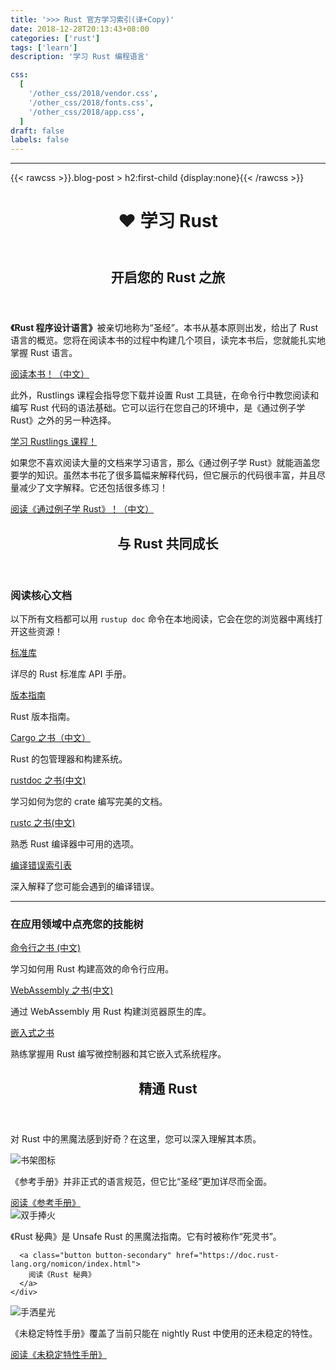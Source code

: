 ```yaml
---
title: '>>> Rust 官方学习索引(译+Copy)'
date: 2018-12-28T20:13:43+08:00
categories: ['rust']
tags: ['learn']
description: '学习 Rust 编程语言'

css:
  [
    '/other_css/2018/vendor.css',
    '/other_css/2018/fonts.css',
    '/other_css/2018/app.css',
  ]
draft: false
labels: false
---
```


---

{{< rawcss >}}.blog-post > h2:first-child {display:none}{{< /rawcss >}}

<div id="main-content">

<header class="mt3 mt2-ns mb4 mb5-ns tc tl-ns">
  <div class="w-100 mw-none ph3 mw8-m mw9-l center f3">
    <h1>  ❤️ 学习 Rust</h1>
  </div>
</header>

<section id="learn-begin" class="green">
  <div class="w-100 mw-none ph3 mw8-m mw9-l center f3">
    <header>
      <h2>开启您的 Rust 之旅</h2>
      <div class="highlight"></div>
    </header>
    <section class="flex flex-column flex-row-l pv0-l">
      <div class="flex flex-row flex-column-l justify-between-l mw8 measure-wide-l pb4 pb5-m pb6-ns ph4-l">
        <div class="v-top pl4 pl0-l pt3-l measure-wide-l flex-l flex-column-l flex-auto-l">
          <p class="flex-grow"><strong>《Rust 程序设计语言》</strong>被亲切地称为“圣经”。本书从基本原则出发，给出了
        Rust 语言的概览。您将在阅读本书的过程中构建几个项目，读完本书后，您就能扎实地掌握 Rust 语言。</p>
          <a class="button button-secondary" href="https://kaisery.github.io/trpl-zh-cn/">阅读本书！（中文）</a>
        </div>
      </div>
      <div class="flex flex-row flex-column-l justify-between-l mw8 measure-wide-l pb4 pb5-m pb6-ns ph4-l">
        <div class="v-top pl4 pl0-l pt3-l measure-wide-l flex-l flex-column-l flex-auto-l">
          <p class="flex-grow">此外，Rustlings 课程会指导您下载并设置 Rust 工具链，在命令行中教您阅读和编写 Rust 代码的语法基础。它可以运行在您自己的环境中，是《通过例子学 Rust》之外的另一种选择。</p>
          <a class="button button-secondary" href="https://github.com/rust-lang/rustlings/">学习 Rustlings 课程！</a>
        </div>
      </div>
      <div class="flex flex-row flex-column-l justify-between-l mw8 measure-wide-l pb4 pb5-m pb6-ns ph4-l">
        <div class="v-top pl4 pl0-l pt3-l measure-wide-l flex-l flex-column-l flex-auto-l">
          <p class="flex-grow">如果您不喜欢阅读大量的文档来学习语言，那么《通过例子学 Rust》就能涵盖您要学的知识。虽然本书花了很多篇幅来解释代码，但它展示的代码很丰富，并且尽量减少了文字解释。它还包括很多练习！</p>
          <a class="button button-secondary" href="http://llever.com/rust-by-example-cn/">阅读《通过例子学 Rust》！（中文）</a>
        </div>
      </div>
    </section>
  </div>
</section>

<section id="learn-use" class="white">
  <div class="w-100 mw-none ph3 mw8-m mw9-l center f3">
    <header>
      <h2 class="black">
        与 Rust 共同成长
      </h2>
      <div class="highlight"></div>
    </header>
    <div class="row black">
      <h3>阅读核心文档</h3>
      <p>以下所有文档都可以用 <code>rustup doc</code> 命令在本地阅读，它会在您的浏览器中离线打开这些资源！</p>
      <section class="flex flex-column">
        <div class="pt3 flex flex-column flex-row-l items-center-l mb4-l">
          <a href="https://doc.rust-lang.org/std/index.html" class="button button-secondary button-secondary--no-skeleton mw6-l w-100">标准库</a>
          <p class="pl4-l ma0-l mt1 mb3">
            详尽的 Rust 标准库 API 手册。
          </p>
        </div>

<div class="pt4 pt3-l flex flex-column flex-row-l items-center-l mb4-l">
          <a href="https://doc.rust-lang.org/edition-guide/index.html" class="button button-secondary button-secondary--no-skeleton mw6-l w-100">版本指南</a>
          <p class="pl4-l ma0-l mt1 mb3">
            Rust 版本指南。
          </p>
        </div>

<div class="pt4 pt3-l flex flex-column flex-row-l items-center-l mb4-l">
          <a href="http://llever.com/cargo-book-zh" class="button button-secondary button-secondary--no-skeleton mw6-l w-100">Cargo 之书（中文）</a>
          <p class="pl4-l ma0-l mt1 mb3">
            Rust 的包管理器和构建系统。
          </p>
        </div>

<div class="pt4 pt3-l flex flex-column flex-row-l items-center-l mb4-l">
          <a href="http://llever.com/rustdoc-zh" class="button button-secondary button-secondary--no-skeleton mw6-l w-100">rustdoc 之书(中文)</a>
          <p class="pl4-l ma0-l mt1 mb3">
            学习如何为您的 crate 编写完美的文档。
          </p>
        </div>

<div class="pt4 pt3-l flex flex-column flex-row-l items-center-l mb4-l">
          <a href="http://llever.com/rustc-zh" class="button button-secondary button-secondary--no-skeleton mw6-l w-100">rustc 之书(中文)</a>
          <p class="pl4-l ma0-l mt1 mb3">
            熟悉 Rust 编译器中可用的选项。
          </p>
        </div>

<div class="pt4 pt3-l flex flex-column flex-row-l items-center-l mb4-l">
          <a href="https://doc.rust-lang.org/error-index.html" class="button button-secondary button-secondary--no-skeleton mw6-l w-100">编译错误索引表</a>
          <p class="pl4-l mb0 mt1 ma0-l">
            深入解释了您可能会遇到的编译错误。
          </p>
        </div>
      </section>
    </div>
    <hr>
    <div class="row black">
      <h3>在应用领域中点亮您的技能树</h3>
        <section class="flex flex-column">
<div class="pt3 flex flex-column flex-row-l items-center-l mb4-l">
  <a href="http://llever.com/cli-wg-zh" class="button button-secondary button-secondary--no-skeleton mw6-l w-100">
    命令行之书 (中文)
  </a>
  <p class="pl4-l ma0-l mt1 mb3">
    学习如何用 Rust 构建高效的命令行应用。
  </p>
</div>

<div class="pt4 pt3-l flex flex-column flex-row-l items-center-l mb4-l">
<a href="http://llever.com/rustwasm-book" class="button button-secondary button-secondary--no-skeleton mw6-l w-100">
  WebAssembly 之书(中文)
</a>
<p class="pl4-l ma0-l mt1 mb3">
  通过 WebAssembly 用 Rust 构建浏览器原生的库。
</p>
</div>

<div class="pt4 pt3-l flex flex-column flex-row-l items-center-l mb4-l">
<a href="https://rust-embedded.github.io/book/" class="button button-secondary button-secondary--no-skeleton mw6-l w-100">
  嵌入式之书
</a>
<p class="pl4-l mb0 mt1 ma0-l">
  熟练掌握用 Rust 编写微控制器和其它嵌入式系统程序。
</p>
</div>

</section>
    </div>
  </div>
</section>

<section id="learn-master" class="purple">
  <div class="w-100 mw-none ph3 mw8-m mw9-l center f3">
    <header>
      <h2>精通 Rust</h2>
      <div class="highlight"></div>
    </header>
    <p>对 Rust 中的黑魔法感到好奇？在这里，您可以深入理解其本质。</p>
    <section class="flex flex-column flex-row-l pv0-l">
      <div class="flex flex-row flex-column-l justify-between-l mw8 measure-wide-l pv4 pv5-m pv6-ns ph4-l">
        <div class="v-top tc-l">
          <img src="/file_imgs/2018-12/reference.svg" alt="书架图标" class="mw3 mw4-ns">
        </div>
        <div class="v-top pl4 pl0-l pt0 pt3-l measure-wide-l flex-l flex-column-l flex-auto-l justify-between-l">
          <p>《参考手册》并非正式的语言规范，但它比“圣经”更加详尽而全面。</p>
          <a class="button button-secondary" href="https://doc.rust-lang.org/reference/index.html">
            阅读《参考手册》
          </a>
        </div>
      </div>

  <div class="flex flex-row flex-column-l justify-between-l mw8 measure-wide-l pv4 pv5-m pv6-ns ph4-l">
    <div class="v-top tc-l">
      <img src="/file_imgs/2018-12/nomicon.svg" alt="双手捧火" class="mw3 mw4-ns">
    </div>
    <div class="v-top pl4 pl0-l pt0 pt3-l measure-wide-l flex-l flex-column-l flex-auto-l justify-between-l">
      <p>《Rust 秘典》是 Unsafe Rust 的黑魔法指南。它有时被称作“死灵书”。</p>

      <a class="button button-secondary" href="https://doc.rust-lang.org/nomicon/index.html">
        阅读《Rust 秘典》
      </a>
    </div>
  </div>

  <div class="flex flex-row flex-column-l justify-between-l mw8 measure-wide-l pv3 pv5-m pv6-ns ph4-l">
    <div class="v-top tc-l">
      <img src="/file_imgs/2018-12/unstable.svg" alt="手洒星光" class="mw3 mw4-ns">
    </div>
    <div class="v-top pl4 pl0-l pt0 pt3-l measure-wide-l flex-l flex-column-l flex-auto-l justify-between-l">
      <p>《未稳定特性手册》覆盖了当前只能在 nightly Rust 中使用的还未稳定的特性。</p>
      <a class="button button-secondary" href="https://doc.rust-lang.org/unstable-book/index.html">
        阅读《未稳定特性手册》
      </a>
    </div>
  </div>

</section>

  </div>
</section>

</div>
